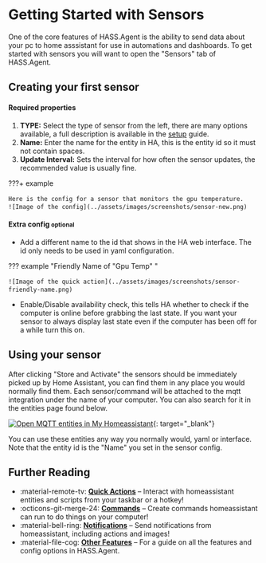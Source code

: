 # Getting Started with Sensors

One of the core features of HASS.Agent is the ability to send data about your pc to home asssistant for use in automations and dashboards. To get started with sensors you will want to open the "Sensors" tab of HASS.Agent.

## Creating your first sensor

#### Required properties

1. **TYPE:** Select the type of sensor from the left, there are many options available, a full description is available in the [setup](../setup/sensors.md) guide.
2. **Name:** Enter the name for the entity in HA, this is the entity id so it must not contain spaces.
3. **Update Interval:** Sets the interval for how often the sensor updates, the recommended value is usually fine.

???+ example

    Here is the config for a sensor that monitors the gpu temperature.
    ![Image of the config](../assets/images/screenshots/sensor-new.png)

#### Extra config <small>optional</small>

- Add a different name to the id that shows in the HA web interface. The id only needs to be used in yaml configuration.

??? example "Friendly Name of "Gpu Temp" "

    ![Image of the quick action](../assets/images/screenshots/sensor-friendly-name.png)

- Enable/Disable availability check, this tells HA whether to check if the computer is online before grabbing the last state. If you want your sensor to always display last state even if the computer has been off for a while turn this on.

## Using your sensor

After clicking "Store and Activate" the sensors should be immediately picked up by Home Assistant, you can find them in any place you would normally find them. Each sensor/command will be attached to the mqtt integration under the name of your computer. You can also search for it in the entities page found below.

[![Open MQTT entities in My Homeassistant](https://my.home-assistant.io/badges/entities.svg)](https://my.home-assistant.io/redirect/entities/){: target="\_blank"}

You can use these entities any way you normally would, yaml or interface. Note that the entity id is the "Name" you set in the sensor config.

## Further Reading

<div class="grid cards" markdown>

- :material-remote-tv: **[Quick Actions]** – Interact with homeassistant entities and scripts from your taskbar or a hotkey!
- :octicons-git-merge-24: **[Commands]** – Create commands homeassistant can run to do things on your computer!
- :material-bell-ring: **[Notifications]** – Send notifications from homeassistant, including actions and images!
- :material-file-cog: **[Other Features]** – For a guide on all the features and config options in HASS.Agent.

</div>

[Quick Actions]: ./quick-actions.md
[Commands]: ./commands.md
[Notifications]: ./notifications.md
[Other Features]: ../setup/index.md
